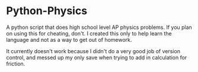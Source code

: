 # Python-Physics
A python script that does high school level AP physics problems. If you plan on using this for cheating, don't. I created this only to help learn the language and not as a way to get out of homework.

It currently doesn't work because I didn't do a very good job of version control, and messed up my only save when trying to add in calculation for friction.
